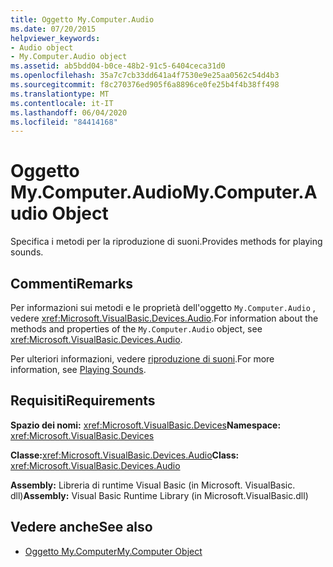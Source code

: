 ```yaml
---
title: Oggetto My.Computer.Audio
ms.date: 07/20/2015
helpviewer_keywords:
- Audio object
- My.Computer.Audio object
ms.assetid: ab5bdd04-b0ce-48b2-91c5-6404ceca31d0
ms.openlocfilehash: 35a7c7cb33dd641a4f7530e9e25aa0562c54d4b3
ms.sourcegitcommit: f8c270376ed905f6a8896ce0fe25b4f4b38ff498
ms.translationtype: MT
ms.contentlocale: it-IT
ms.lasthandoff: 06/04/2020
ms.locfileid: "84414168"
---
```

# <a name="mycomputeraudio-object"></a><span data-ttu-id="ec701-102">Oggetto My.Computer.Audio</span><span class="sxs-lookup"><span data-stu-id="ec701-102">My.Computer.Audio Object</span></span>
<span data-ttu-id="ec701-103">Specifica i metodi per la riproduzione di suoni.</span><span class="sxs-lookup"><span data-stu-id="ec701-103">Provides methods for playing sounds.</span></span>  
  
## <a name="remarks"></a><span data-ttu-id="ec701-104">Commenti</span><span class="sxs-lookup"><span data-stu-id="ec701-104">Remarks</span></span>  
 <span data-ttu-id="ec701-105">Per informazioni sui metodi e le proprietà dell'oggetto `My.Computer.Audio` , vedere <xref:Microsoft.VisualBasic.Devices.Audio>.</span><span class="sxs-lookup"><span data-stu-id="ec701-105">For information about the methods and properties of the `My.Computer.Audio` object, see <xref:Microsoft.VisualBasic.Devices.Audio>.</span></span>  
  
 <span data-ttu-id="ec701-106">Per ulteriori informazioni, vedere [riproduzione di suoni](../../developing-apps/programming/computer-resources/playing-sounds.md).</span><span class="sxs-lookup"><span data-stu-id="ec701-106">For more information, see [Playing Sounds](../../developing-apps/programming/computer-resources/playing-sounds.md).</span></span>  
  
## <a name="requirements"></a><span data-ttu-id="ec701-107">Requisiti</span><span class="sxs-lookup"><span data-stu-id="ec701-107">Requirements</span></span>  
 <span data-ttu-id="ec701-108">**Spazio dei nomi:** <xref:Microsoft.VisualBasic.Devices></span><span class="sxs-lookup"><span data-stu-id="ec701-108">**Namespace:** <xref:Microsoft.VisualBasic.Devices></span></span>  
  
 <span data-ttu-id="ec701-109">**Classe:**<xref:Microsoft.VisualBasic.Devices.Audio></span><span class="sxs-lookup"><span data-stu-id="ec701-109">**Class:** <xref:Microsoft.VisualBasic.Devices.Audio></span></span>  
  
 <span data-ttu-id="ec701-110">**Assembly:** Libreria di runtime Visual Basic (in Microsoft. VisualBasic. dll)</span><span class="sxs-lookup"><span data-stu-id="ec701-110">**Assembly:** Visual Basic Runtime Library (in Microsoft.VisualBasic.dll)</span></span>  
  
## <a name="see-also"></a><span data-ttu-id="ec701-111">Vedere anche</span><span class="sxs-lookup"><span data-stu-id="ec701-111">See also</span></span>

- [<span data-ttu-id="ec701-112">Oggetto My.Computer</span><span class="sxs-lookup"><span data-stu-id="ec701-112">My.Computer Object</span></span>](my-computer-object.md)
